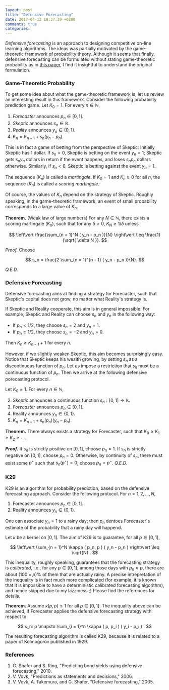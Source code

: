 ```yaml
---
layout: post
title: "Defensive Forecasting"
date: 2017-04-12 18:37:39 +0200
comments: true
categories: 
---
```


*Defensive forecasting* is an approach to designing competitive on-line learning algorithms. 
The ideas was partially motivated by the game-theoretic framework of probability theory.
Although it seems that finally, defensive forecasting can be formulated without stating game-theoretic probability as in [this paper](https://doi.org/10.1016/j.tcs.2010.04.003), I find it insightful to understand the original formulation. 

### Game-Theoretic Probability

To get some idea about what the game-theoretic framework is, let us review an interesting result in this framework. 
Consider the following probabiilty prediction game. 
Let $K_0 = 1$.
For every $n \in \mathbb{N}$, 

1. *Forecaster* announces $p_n \in [ 0, 1 ]$.
2. *Skeptic* announces $s_n \in \mathbb{R}$.
3. *Reality* announces $y_n \in \lbrace 0, 1 \rbrace$.
4. $K_n = K_{n - 1} + s_n ( y_n - p_n )$.

This is in fact a game of betting from the perspective of Skeptic: 
Initially Skeptic has $1$ dollar. 
If $s_n > 0$, Skeptic is betting on the event $y_n = 1$; Skeptic gets $s_n y_n$ dollars in return if the event happens, and loses $s_n p_n$ dollars otherwise. 
Similarly, if $s_n < 0$, Skeptic is betting against the event $y_n = 1$.

The sequence $(K_n)$ is called a *martingale*.
If $K_0 = 1$ and $K_n \geq 0$ for all $n$, the sequence $( K_n )$ is called a *scoring martingale*.

Of course, the values of $K_n$ depend on the strategy of Skeptic.
Roughly speaking, in the game-theoretic framework, an event of small probabiilty corresponds to a large value of $K_n$.

**Theorem.**
(Weak law of large numbers) 
For any $N \in \mathbb{N}$, there exists a scoring martingale $( K_n )$, such that for any $\delta > 0$, $K_N \geq 1 / \delta$ unless

$$
\left\vert \frac{\sum_{n = 1}^N ( y_n - p_n )}{N} \right\vert \leq \frac{1}{\sqrt{ \delta N }}.
$$

*Proof.* Choose 

$$
s_n = \frac{2 \sum_{n = 1}^{n - 1} ( y_n - p_n )}{N}. 
$$

*Q.E.D.*

### Defensive Forecasting

Defensive forecasting aims at finding a strategy for Forecaster, such that Skeptic's capital does not grow, no matter what Reality's strategy is. 

If Skeptic and Reality cooperate, this aim is in general impossible.
For example, Skeptic and Reality can choose $s_n$ and $y_n$ in the following way: 

* If $p_n < 1 / 2$, they choose $s_n = 2$ and $y_n = 1$. 
* If $p_n \geq 1 / 2$, they choose $s_n = -2$ and $y_n = 0$. 

Then $K_n \geq K_{n - 1} + 1$ for every $n$.

However, if we slightly weaken Skeptic, this aim becomes surprisingly easy.
Notice that Skeptic keeps his wealth growing, by setting $s_n$ as a discontinuous function of $p_n$.
Let us impose a restriction that $s_n$ must be a continuous function of $p_n$.
Then we arrive at the following defensive porecasting protocol.

Let $K_0 = 1$.
For every $n \in \mathbb{N}$, 

2. *Skeptic* announces a continuous function $s_n: [ 0, 1 ] \to \mathbb{R}$.
3. *Forecaster* announces $p_n \in [ 0, 1 ]$.
4. Reality announces $y_n \in \lbrace 0, 1 \rbrace$.
5. $K_n = K_{n - 1} + s_n ( p_n ) ( y_n - p_n )$.

**Theorem.** 
There always exists a strategy for Forecaster, such that $K_0 \geq K_1 \geq K_2 \geq \cdots$. 

***Proof.***
If $s_n$ is strictly positive on $[ 0, 1 ]$, choose $p_n = 1$. 
If $s_n$ is strictly negative on $[ 0, 1 ]$, choose $p_n = 0$.
Otherwise, by continuity of $s_n$, there must exist some $p^\star$ such that $s_n ( p^\star ) = 0$; choose $p_n = p^\star$.
*Q.E.D.*

### K29

K29 is an algorithm for probability prediction, based on the defensive forecasting approach.
Consider the following protocol. 
For $n = 1, 2, \ldots, N$, 

1. Forecaster announces $p_n \in [ 0, 1 ]$. 
2. Reality announces $y_n \in \lbrace 0, 1 \rbrace$.

One can associate $y_n = 1$ to a rainy day; then $p_n$ dentoes Forecaster's estimate of the probability that a rainy day will happend. 

Let $\kappa$ be a kernel on $[ 0, 1 ]$.
The aim of K29 is to guarantee, for all $p \in [ 0, 1 ]$, 

$$
\left\vert \sum_{n = 1}^N \kappa ( p_n, p ) ( y_n - p_n ) \right\vert \leq \sqrt{N} .
$$

This inequality, roughly speaking, guarantees that the forecasting strategy is *calibrated*, i.e., for any $p \in [ 0, 1 ]$, among those days with $p_n \approx p$, there are about $( 100 \times p ) \%$ of them that are actually rainy. 
A precise intrepretation of the inequality is in fact much more complicated (for example, it is known that it is impossible to have a deterministic calibrated forecasting algorithm), and hence skipped due to my lazziness ;)
Please find the references for details. 

**Theorem.**
Assume $\kappa ( p, p ) \leq 1$ for all $p \in [ 0, 1 ]$.
The inequality above can be achieved, if Forecaster applies the defensive forecasting strategy with respect to

$$
s_n: p \mapsto \sum_{i = 1}^n \kappa ( p, p_i ) ( y_i - p_i ) . 
$$

The resulting forecasting algorithm is called K29, because it is related to a paper of Kolmogorov published in 1929.

### References

1. G. Shafer and S. Ring, "Predicting bond yields using defensive forecasting," 2010.
2. V. Vovk, "Predictions as statements and decisions," 2006.
3. V. Vovk, A. Takemura, and G. Shafer, "Defensive forecasting," 2005.
